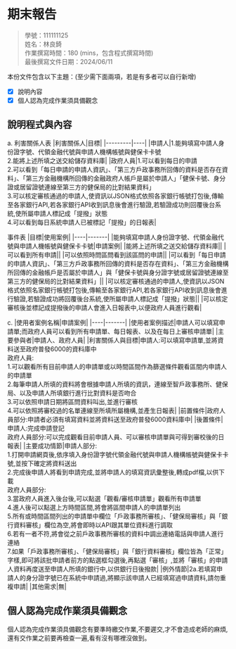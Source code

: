# 期末報告
>
>學號：111111125
><br />
>姓名：林良錡
><br />
>作業撰寫時間：180 (mins，包含程式撰寫時間)
><br />
>最後撰寫文件日期：2024/06/11
>

本份文件包含以下主題：(至少需下面兩項，若是有多者可以自行新增)
- [x] 說明內容
- [x] 個人認為完成作業須具備觀念

## 說明程式與內容
a.
利害關係人表
|利害關係人|目標|
|---------|----|
|申請人|1.能夠填寫中請人身份證字號、代領金融代號與申請人機構帳號與健保卡卡號<br>2.能將上述所填之送交給儲存資料庫|
|政府人員|1.可以看到每日的申請<br>2.可以看到「每日申請的申請人資訊」、「第三方戶政事務所回傳的資料是否存在資料」、「第三方金融機構所回傳的金融政府人帳戶是屬於申請人」「健保卡號、身分證或居留證號連線至第三方的健保局的比對結果資料」<br>3.可以核定審核通過的申請人,使資訊以JSON格式依照各家銀行帳號打包後,傳輸至各家銀行API,若各家銀行API收到訊息後會進行驗證,若驗證成功則回覆後台系統,使所屬申請人標記成「提撥」狀態<br>4.可以看到每日系統申請人已被標記「提撥」的日報表|

事件表
|目標|使用案例|
|----|-------|
|能夠填寫申請人身份證字號、代領金融代號與申請人機帳號與健保卡卡號|申請案例|
|能將上述所填之送交給儲存資料庫||
|可以看到所有申請||
|可以依照時問區問看到該區問的申請||
|可以看到「每日申請的申請人資訊」、「第三方戶政事務所回傳的資料是否存在資料」、「第三方金融機構所回傳的金融帳戶是否屬於申請人」與「健保卡號與身分證字號或居留證號連線至第三方的健保局的比對結果資料」||
|可以核定審核通過的申請人,使資訊以JSON格式依照名家銀行帳號打包後,傳輸至各家銀行API,若各家銀行API收到訊息後會進行驗證,若驗證成功將回覆後台系統,使所屬申請人標記成「提撥」狀態||
|可以核定審核後並標記成提撥後的申請人會進入日報表中,以便政府人員進行觀看|


c.
|使用者案例名稱|申請案例|
|----|-------|
|使用者案例描述|申請人可以填寫申請單;而政府人員可以看到所有申請單、每日報表、以及在每日上審核申請單|
|主要參與者|申請人、政府人員|
|利害關係人與目標|申請人:可以填寫申請單,並將資料送至政府普發6000的資料庫中<br>政府人員:<br>1.可以觀看所有目前申請人的申請單或以時間區間作為篩選條件觀看區間内申請人的申請單<br>2.每筆申請人所填的資料將會根據申請人所填的資訊，連線至智戶政事務所、健保局、以及申請人所填銀行進行比對資料是否吻合<br>3.可以依照申請日期將區問資料叫出,並進行審核<br>4.可以依照將審校過的名單連線至所填所屬機構,並產生日報表|
|前置條件|政府人員部分:申請者必須有填寫資料並將資料送至政府普發6000資料庫中|
|後置條件|申請人:完成申請登記<br>政府人員部分:可以完成觀看目前申請人員、可以審核申請單與可得到審校後的日報表|
|主要成功情節|申請人部分:<br>1.打開申請網頁後,依序填入身份證字號代領金融代號與申請人機構帳號與健保卡卡號,並按下確定將資料送出<br>2.完成後申請人將看到申請完成,並將申請人的填寫資訊彙整後,轉成pdf檔,以供下載<br>政府人員部分:<br>3.當政府人員進入後台後,可以點選「觀看/審核申請單」觀看所有申請單<br>4.進人後可以點選上方時間區間,將會將區間申請人的申請單列出<br>5.所有或時間區間列出的申請單中欄位「戶政事務所審核」、「健保局審核」與「銀行資料審核」欄位為空,將會即時以API跟其單位資料進行調取<br>6.若有一者不符,將會從之前戶政事務所審核的資料中調出連絡電話與申請人進行連絡<br>7.如果「戶政事務所審核」、「健保局審核」與「銀行資料審核」欄位皆為「正常」字樣,即可將該批申請者前方的點選框勾選後,再點選「審核」,並將「審核」的申請人資料再度送至申請人所填的銀行中,以供銀行日後撥款|
|例外情節|2a.若填寫申請人的身分證字號已在系統中申請過,將顯示該申請人已經填寫過申請資料,請勿重複申請|
|其他需求|無|

## 個人認為完成作業須具備觀念

個⼈認為完成作業須具備觀念有要準時繳交作業,不要遲交,才不會造成⽼師的⿇煩,還有交作業之前要再檢查⼀遍,看有沒有哪裡沒做到。
